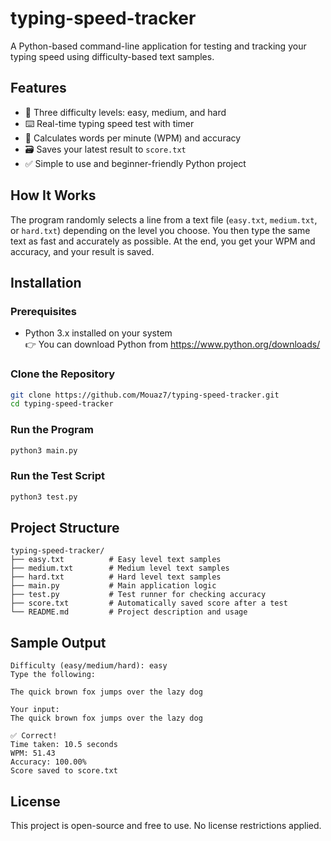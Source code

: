 # typing-speed-tracker

A Python-based command-line application for testing and tracking your typing speed using difficulty-based text samples.

## Features

- 📄 Three difficulty levels: easy, medium, and hard
- ⌨️ Real-time typing speed test with timer
- 🧠 Calculates words per minute (WPM) and accuracy
- 🗃 Saves your latest result to `score.txt`
- ✅ Simple to use and beginner-friendly Python project

## How It Works

The program randomly selects a line from a text file (`easy.txt`, `medium.txt`, or `hard.txt`) depending on the level you choose. You then type the same text as fast and accurately as possible. At the end, you get your WPM and accuracy, and your result is saved.

## Installation

### Prerequisites

- Python 3.x installed on your system  
  👉 You can download Python from https://www.python.org/downloads/

### Clone the Repository

```bash
git clone https://github.com/Mouaz7/typing-speed-tracker.git
cd typing-speed-tracker
```

### Run the Program

```bash
python3 main.py
```

### Run the Test Script

```bash
python3 test.py
```

## Project Structure

```
typing-speed-tracker/
├── easy.txt          # Easy level text samples
├── medium.txt        # Medium level text samples
├── hard.txt          # Hard level text samples
├── main.py           # Main application logic
├── test.py           # Test runner for checking accuracy
├── score.txt         # Automatically saved score after a test
└── README.md         # Project description and usage
```

## Sample Output

```
Difficulty (easy/medium/hard): easy
Type the following:

The quick brown fox jumps over the lazy dog

Your input:
The quick brown fox jumps over the lazy dog

✅ Correct!
Time taken: 10.5 seconds
WPM: 51.43
Accuracy: 100.00%
Score saved to score.txt
```

## License

This project is open-source and free to use. No license restrictions applied.
